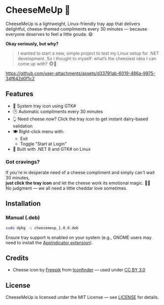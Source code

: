 # CheeseMeUp 🧀

CheeseMeUp is a lightweight, Linux-friendly tray app that delivers delightful, cheese-themed compliments every 30 minutes — because everyone deserves to feel 
a little gouda. 😄

**Okay seriously, but why?**

> I wanted to start a new, simple project to test my Linux setup for .NET development.
So I thought to myself: what’s the cheesiest idea I can come up with? 🐵🙈

https://github.com/user-attachments/assets/d33791ab-6019-486a-9975-34f642d0f1c2


## Features

- 🧀 System tray icon using GTK#
- 🕒 Automatic compliments every 30 minutes
- 👆 Need cheese *now*? Click the tray icon to get instant dairy-based validation
- 🍽️ Right-click menu with:
  - Exit
  - Toggle "Start at Login"
- 🚀 Built with .NET 8 and GTK# on Linux

### Got cravings?

If you're in desperate need of a cheese compliment and simply can't wait 30 minutes,  
**just click the tray icon** and let the cheese work its emotional magic. 🧀✨  
No judgment — we all need a little cheddar love sometimes.

## Installation

### Manual (.deb)

```bash
sudo dpkg -i cheesemeup_1.0.0.deb

```

Ensure tray support is enabled on your system (e.g., GNOME users may need to install the [AppIndicator extension](https://extensions.gnome.org/extension/615/appindicator-support/)).


## Credits

- Cheese icon by [Freepik](https://www.iconfinder.com/Freepik) from [Iconfinder](https://www.iconfinder.com/) — used under [CC BY 3.0](https://creativecommons.org/licenses/by/3.0/)

## License

CheeseMeUp is licensed under the MIT License — see [LICENSE](./LICENSE) for details.
